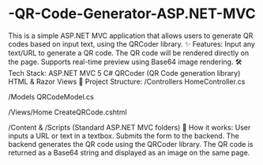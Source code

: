 # -QR-Code-Generator-ASP.NET-MVC
This is a simple ASP.NET MVC application that allows users to generate QR codes based on input text, using the QRCoder library.
✨ Features:
Input any text/URL to generate a QR code.
The QR code will be rendered directly on the page.
Supports real-time preview using Base64 image rendering.
🛠️ Tech Stack:
ASP.NET MVC 5
C#
QRCoder (QR Code generation library)
HTML & Razor Views
📂 Project Structure:
/Controllers
    HomeController.cs

/Models
    QRCodeModel.cs

/Views/Home
    CreateQRCode.cshtml

/Content & /Scripts
    (Standard ASP.NET MVC folders)
🚀 How it works:
User inputs a URL or text in a textbox.
Submits the form to the backend.
The backend generates the QR code using the QRCoder library.
The QR code is returned as a Base64 string and displayed as an image on the same page.
